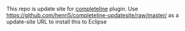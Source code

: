 This repo is update site for [completeline](https://github.com/henri5/completeline) plugin. 
Use https://github.com/henri5/completeline-updatesite/raw/master/ as a update-site URL to install this to Eclipse

